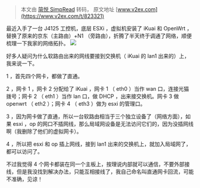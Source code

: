 > 本文由 [简悦 SimpRead](http://ksria.com/simpread/) 转码， 原文地址 [www.v2ex.com](https://www.v2ex.com/t/823321)

最近入手了一台 J4125 工控机，底层 ESXi ，虚拟机安装了 iKuai 和 OpenWrt ，替换了原来的京东（主路由）+N1 （旁路由），折腾了半天终于调通了网络，顺便梳理一下我家的网络拓扑。 ![](https://pic.shua1zh.top:5505/images/2021/12/20/d5a43badc852cecb08df52e3bc41cff2.png)

好多人疑问为什么软路由出来的网线要接到交换机（ iKuai 的 lan1 出来的）上，我来说一下。

1 ，首先四个网卡，都做了直通。

2 ，网卡 1 ，网卡 2 分配给了 iKuai ，网卡 1 （ eth0 ）当作 wan 口，连接光猫拨号；网卡 2 （ eth1 ）当作 lan 口，做 DHCP ，出来接交换机。网卡 3 做 openwrt （ eth2 ）；网卡 4 （ eth3 ）做为 esxi 的管理口。

3 ，因为网卡做了直通，所以一台软路由相当于三个独立设备了（网络方面），如果 esxi ，op 的网口不插网线，那么局域网设备是无法访问它们的，因为没插网线啊（我删除了他们的虚拟网卡）。

4 ，所以把 esxi 和 op 插上网线，接到 lan1 出来的交换机上，就加入局域网了，都可以访问了。

不过我觉得 4 个网卡都装在同一个主板上，按理说内部就可以通信，不要外部接线，但是我没找到解决办法，只能互相接线了，我自己命名叫直通网卡回流，可能不准确，见谅！